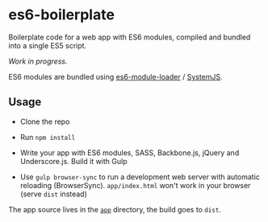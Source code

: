 # es6-boilerplate

Boilerplate code for a web app with ES6 modules, compiled and bundled into a single ES5 script.

*Work in progress.*

ES6 modules are bundled using [es6-module-loader] / [SystemJS].

[es6-module-loader]: https://github.com/ModuleLoader/es6-module-loader
[SystemJS]: https://github.com/systemjs/systemjs


## Usage

- Clone the repo

- Run `npm install`

- Write your app with ES6 modules, SASS, Backbone.js, jQuery and Underscore.js. Build it with Gulp

- Use `gulp browser-sync` to run a development web server with automatic reloading (BrowserSync). `app/index.html` won't work in your browser (serve `dist` instead)

The app source lives in the [`app`](https://github.com/j13z/es6-boilerplate/tree/master/app) directory, the build goes to `dist`.